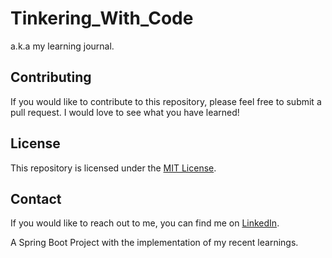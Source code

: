 # Tinkering_With_Code

a.k.a my learning journal.

## Contributing

If you would like to contribute to this repository, please feel free to submit a pull request. I would love to see what
you have learned!

## License

This repository is licensed under the [MIT License](./LICENSE).

## Contact

If you would like to reach out to me, you can find me on [LinkedIn](https://www.linkedin.com/in/ashutosh-roy-2001/).

A Spring Boot Project with the implementation of my recent learnings.
